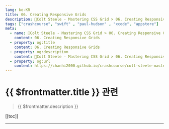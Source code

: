 ```yaml
---
lang: ko-KR
title: 06. Creating Responsive Grids
description: 🎨Colt Steele - Mastering CSS Grid > 06. Creating Responsive Grids
tags: ["crashcourse", "swift" , "paul-hudson" , "xcode", "appstore"]
meta:
  - name: 🎨Colt Steele - Mastering CSS Grid > 06. Creating Responsive Grids
    content: 06. Creating Responsive Grids
  - property: og:title
    content: 06. Creating Responsive Grids
  - property: og:description
    content: 🎨Colt Steele - Mastering CSS Grid > 06. Creating Responsive Grids
  - property: og:url
    content: https://chanhi2000.github.io/crashcourse/colt-steele-mastering-css-grid/06-creating-responsive-grids.html
---
```


# {{ $frontmatter.title }} 관련

> {{ $frontmatter.description }}

[[toc]]

---

<TagLinks />